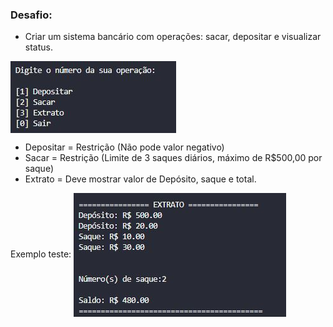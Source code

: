
### Desafio:
- Criar um sistema bancário com operações: sacar, depositar e visualizar status.
<img align="center" src="https://github.com/LiviaTi/banking-system/blob/master/img/img1.JPG">

- Depositar = Restrição (Não pode valor negativo)
- Sacar = Restrição (Limite de 3 saques diários, máximo de R$500,00 por saque)
- Extrato = Deve mostrar valor de Depósito, saque e total.

Exemplo teste:
<img align="center" src="https://github.com/LiviaTi/banking-system/blob/master/img/img2.JPG">
